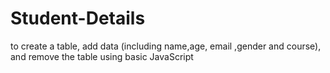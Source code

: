 # Student-Details
to create a table, add data (including name,age, email ,gender and course), and remove the table using basic JavaScript

